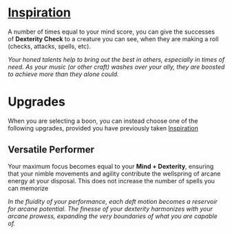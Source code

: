 # [Inspiration](Inspiration.md)
A number of times equal to your mind score, you can give the successes of **Dexterity Check** to a creature you can see, when they are making a roll (checks, attacks, spells, etc).

_Your honed talents help to bring out the best in others, especially in times of need. As your music (or other craft) washes over your ally, they are boosted to achieve more than they alone could._

# Upgrades
When you are selecting a boon, you can instead choose one of the following upgrades, provided you have previously taken [Inspiration](Inspiration.md)

## Versatile Performer
Your maximum focus becomes equal to your **Mind + Dexterity**, ensuring that your nimble movements and agility contribute the wellspring of arcane energy at your disposal. This does not increase the number of spells you can memorize

_In the fluidity of your performance, each deft motion becomes a reservoir for arcane potential. The finesse of your dexterity harmonizes with your arcane prowess, expanding the very boundaries of what you are capable of._
